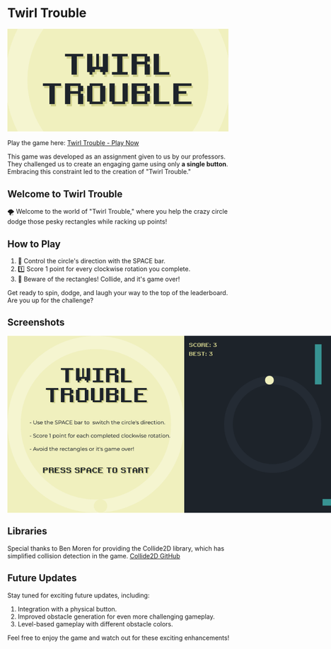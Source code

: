# Twirl Trouble

<img src="https://github.com/hetnagda/hello-world-25-Homework/blob/main/week07-twirlTrouble/screenshots/logo_TT.png" width="500">

Play the game here: [Twirl Trouble - Play Now](https://editor.p5js.org/hetnagda/full/eHD2gkjyp)

This game was developed as an assignment given to us by our professors. They challenged us to create an engaging game using only __a single button__. Embracing this constraint led to the creation of "Twirl Trouble."

## Welcome to Twirl Trouble

🌪️ Welcome to the world of "Twirl Trouble," where you help the crazy circle dodge those pesky rectangles while racking up points!

## How to Play

1. 🔄 Control the circle's direction with the SPACE bar.
2. 1️⃣ Score 1 point for every clockwise rotation you complete.
3. 🚧 Beware of the rectangles! Collide, and it's game over!

Get ready to spin, dodge, and laugh your way to the top of the leaderboard. Are you up for the challenge?

## Screenshots

<div style="display: flex; justify-content: space-between;">
    <img src="https://github.com/hetnagda/hello-world-25-Homework/blob/main/week07-twirlTrouble/screenshots/splash-screen.png" width="400">
    <img src="https://github.com/hetnagda/hello-world-25-Homework/blob/main/week07-twirlTrouble/screenshots/game-screen.png" width="400">
    <img src="https://github.com/hetnagda/hello-world-25-Homework/blob/main/week07-twirlTrouble/screenshots/lose-screen.png" width="400">
</div>

## Libraries

Special thanks to Ben Moren for providing the Collide2D library, which has simplified collision detection in the game. [Collide2D GitHub](https://github.com/bmoren/p5.collide2D)

## Future Updates

Stay tuned for exciting future updates, including:

1. Integration with a physical button.
2. Improved obstacle generation for even more challenging gameplay.
3. Level-based gameplay with different obstacle colors.

Feel free to enjoy the game and watch out for these exciting enhancements!

